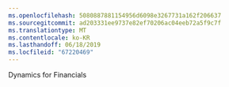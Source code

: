 ```yaml
---
ms.openlocfilehash: 5080887881154956d6098e3267731a162f206637
ms.sourcegitcommit: ad203331ee9737e82ef70206ac04eeb72a5f9c7f
ms.translationtype: MT
ms.contentlocale: ko-KR
ms.lasthandoff: 06/18/2019
ms.locfileid: "67220469"
---
```

Dynamics for Financials
